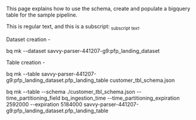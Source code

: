 This page explains how to use the schema, create and populate a bigquery table for the sample pipeline.

This is regular text, and this is a subscript: <sub>subscript text</sub>.

Dataset creation - 

bq mk --dataset savvy-parser-441207-g9:pfp_landing_dataset

Table creation - 

bq mk --table savvy-parser-441207-g9:pfp_landing_dataset.pfp_landing_table customer_tbl_schema.json

bq mk --table --schema ./customer_tbl_schema.json --time_partitioning_field bq_ingestion_time --time_partitioning_expiration 2592000 --expiration 5184000 savvy-parser-441207-g9:pfp_landing_dataset.pfp_landing_table

